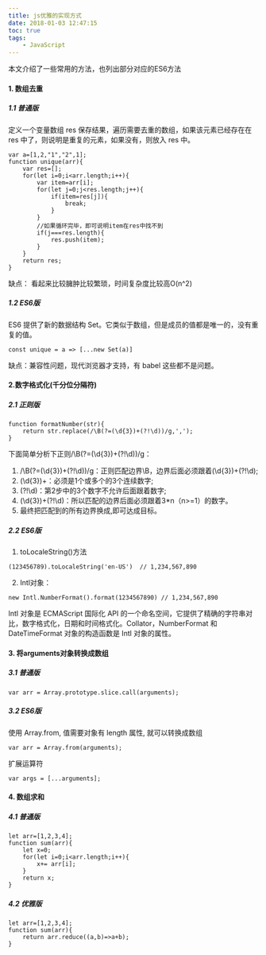 ```yaml
---
title: js优雅的实现方式
date: 2018-01-03 12:47:15
toc: true
tags:
    - JavaScript
---
```


本文介绍了一些常用的方法，也列出部分对应的ES6方法
<!--more-->
#### 1. 数组去重
##### 1.1 普通版
定义一个变量数组 res 保存结果，遍历需要去重的数组，如果该元素已经存在在 res 中了，则说明是重复的元素，如果没有，则放入 res 中。
```
var a=[1,2,"1","2",1];
function unique(arr){
    var res=[];
    for(let i=0;i<arr.length;i++){
        var item=arr[i];
        for(let j=0;j<res.length;j++){
            if(item=res[j]){
                break;
            }
        }
        //如果循环完毕，即可说明item在res中找不到
        if(j===res.length){
            res.push(item);
        }
    }
    return res;
}
```
缺点： 看起来比较臃肿比较繁琐，时间复杂度比较高O(n^2)

##### 1.2 ES6版
ES6 提供了新的数据结构 Set。它类似于数组，但是成员的值都是唯一的，没有重复的值。
```
const unique = a => [...new Set(a)]
```
缺点：兼容性问题，现代浏览器才支持，有 babel 这些都不是问题。

#### 2.数字格式化(千分位分隔符)
##### 2.1 正则版
```
function formatNumber(str){
    return str.replace(/\B(?=(\d{3})+(?!\d))/g,',');
}
```
下面简单分析下正则/\B(?=(\d{3})+(?!\d))/g：
1. /\B(?=(\d{3})+(?!\d))/g：正则匹配边界\B，边界后面必须跟着(\d{3})+(?!\d);
2. (\d{3})+：必须是1个或多个的3个连续数字;
3. (?!\d)：第2步中的3个数字不允许后面跟着数字;
4. (\d{3})+(?!\d)：所以匹配的边界后面必须跟着3*n（n>=1）的数字。
5. 最终把匹配到的所有边界换成,即可达成目标。

##### 2.2 ES6版
1. toLocaleString()方法
```
(123456789).toLocaleString('en-US')  // 1,234,567,890
```
2. Intl对象：
```
new Intl.NumberFormat().format(1234567890) // 1,234,567,890
```
Intl 对象是 ECMAScript 国际化 API 的一个命名空间，它提供了精确的字符串对比，数字格式化，日期和时间格式化。Collator，NumberFormat 和 DateTimeFormat 对象的构造函数是 Intl 对象的属性。

#### 3. 将arguments对象转换成数组
##### 3.1 普通版
```
var arr = Array.prototype.slice.call(arguments);
```
##### 3.2 ES6版
使用 Array.from, 值需要对象有 length 属性, 就可以转换成数组
```
var arr = Array.from(arguments);
```
扩展运算符
```
var args = [...arguments];
```

#### 4. 数组求和
##### 4.1 普通版
```
let arr=[1,2,3,4];
function sum(arr){
    let x=0;
    for(let i=0;i<arr.length;i++){
        x+= arr[i];
    }
    return x;
}
```
##### 4.2 优雅版
```
let arr=[1,2,3,4];
function sum(arr){
    return arr.reduce((a,b)=>a+b);
}
```



